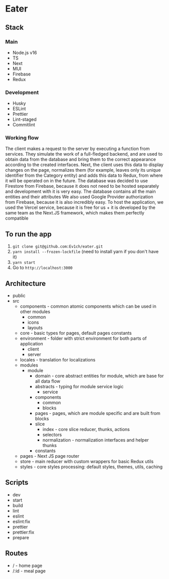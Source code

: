 # Eater

## Stack

### Main

- Node.js v16
- TS
- Next
- MUI
- Firebase
- Redux

### Development

- Husky
- ESLint
- Prettier
- Lint-staged
- Commitlint

### Working flow
The client makes a request to the server by executing a function from services. They simulate the work of a full-fledged backend, and are used to obtain data from the database and bring them to the correct appearance according to the created interfaces. Next, the client uses this data to display changes on the page, normalizes them (for example, leaves only its unique identifier from the Category entity) and adds this data to Redux, from where it will be operated on in the future.
The database was decided to use Firestore from Firebase, because it does not need to be hosted separately and development with it is very easy. The database contains all the main entities and their attributes
We also used Google Provider authorization from Firebase, because it is also incredibly easy.
To host the application, we used the Vercel service, because it is free for us + it is developed by the same team as the Next.JS framework, which makes them perfectly compatible

## To run the app
1. `git clone git@github.com:Ev1ch/eater.git`
2. `yarn install --frozen-lockfile` (need to install yarn if you don't have it)
3. `yarn start`
4. Go to `http://localhost:3000`

## Architecture

- public
- src
  - components - common atomic components which can be used in other modules
    - common
    - icons
    - layouts
  - core - basic types for pages, default pages constants
  - environment - folder with strict environment for both parts of application
    - client
    - server
  - locales - translation for localizations
  - modules
    - module
      - domain - core abstract entities for module, which are base for all data flow
      - abstracts - typing for module service logic
        - service
      - components
        - common
        - blocks
      - pages - pages, which are module specific and are built from blocks
      - slice
        - index - core slice reducer, thunks, actions
        - selectors
        - normalization - normalization interfaces and helper thunks
      - constants
  - pages - Next JS page router
  - store - main reducer with custom wrappers for basic Redux utils
  - styles - core styles processing: default styles, themes, utils, caching

## Scripts

- dev
- start
- build
- lint
- eslint
- eslint:fix
- prettier
- prettier:fix
- prepare

## Routes

- / - home page
- /:id - meal page
